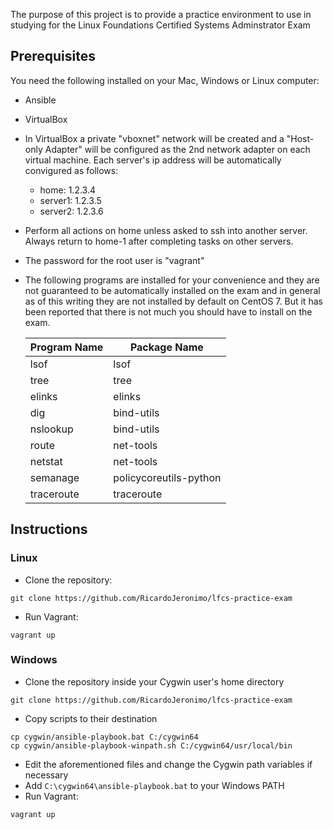 The purpose of this project is to provide a practice environment to use in studying for the Linux Foundations Certified Systems Adminstrator Exam

Prerequisites
-----------------
You need the following installed on your Mac, Windows or Linux computer:
* Ansible
* VirtualBox


* In VirtualBox a private "vboxnet" network will be created and a "Host-only Adapter" will be configured as the 2nd network adapter on each virtual machine. Each server's ip address will be automatically convigured as follows:
  * home: 1.2.3.4
  * server1: 1.2.3.5
  * server2: 1.2.3.6
* Perform all actions on home unless asked to ssh into another server. Always return to home-1 after completing tasks on other servers.
* The password for the root user is "vagrant"
* The following programs are installed for your convenience and they are not guaranteed to be automatically installed on the exam and in general as of this writing they are not installed by default on CentOS 7. But it has been reported that there is not much you should have to install on the exam.

  | Program Name | Package Name           |
  | ------------ | ------------           |
  | lsof         | lsof                   |
  | tree         | tree                   |
  | elinks       | elinks                 |
  | dig          | bind-utils             |
  | nslookup     | bind-utils             |
  | route        | net-tools              |
  | netstat      | net-tools              |
  | semanage     | policycoreutils-python |
  | traceroute   | traceroute             |


Instructions
-----------------
### Linux
- Clone the repository:
```
git clone https://github.com/RicardoJeronimo/lfcs-practice-exam
```
- Run Vagrant:
```
vagrant up
```

### Windows
- Clone the repository inside your Cygwin user's home directory
```
git clone https://github.com/RicardoJeronimo/lfcs-practice-exam
```
- Copy scripts to their destination
```
cp cygwin/ansible-playbook.bat C:/cygwin64
cp cygwin/ansible-playbook-winpath.sh C:/cygwin64/usr/local/bin
```
- Edit the aforementioned files and change the Cygwin path variables if necessary
- Add `C:\cygwin64\ansible-playbook.bat` to your Windows PATH
- Run Vagrant:
```
vagrant up
```